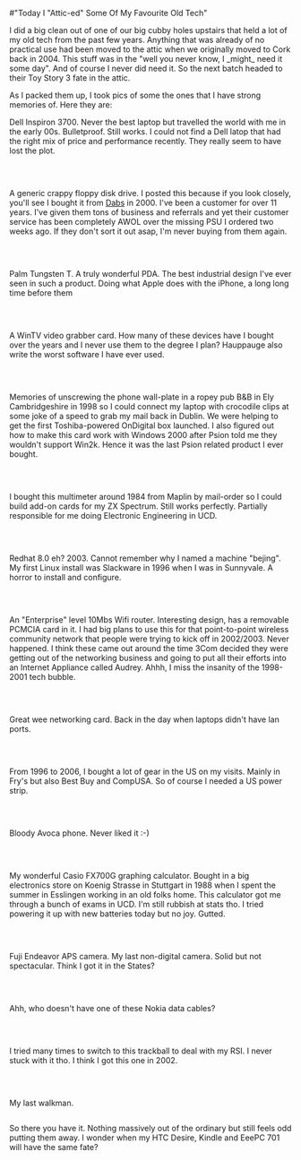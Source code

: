 #"Today I \"Attic-ed\" Some Of My Favourite Old Tech"


 <p>I did a big clean out of one of our big cubby holes upstairs that held a lot of my old tech from the past few years. Anything that was already of no practical use had been moved to the attic when we originally moved to Cork back in 2004. This stuff was in the "well you never know, I _might_ need it some day". And of course I never did need it. So the next batch headed to their Toy Story 3 fate in the attic.</p>
<p>As I packed them up, I took pics of some the ones that I have strong memories of. Here they are:</p>
<p>Dell Inspiron 3700. Never the best laptop but travelled the world with me in the early 00s. Bulletproof. Still works. I could not find a Dell latop that had the right mix of price and performance recently. They really seem to have lost the plot.</p>
<p><img src="https://lh6.googleusercontent.com/-ZvOoXRUpypg/Tg8hUmw4aoI/AAAAAAAAJhs/vrSep9Jlp3E/s400/IMG_20110702_144448.jpg" alt="" style="display: block; margin-left: auto; margin-right: auto;" /></p>
<p>&nbsp;</p>
<p>A generic crappy floppy disk drive. I posted this because if you look closely, you'll see I bought it from <a href="http://www.dabs.com">Dabs</a> in 2000. I've been a customer for over 11 years. I've given them tons of business and referrals and yet their customer service has been completely AWOL over the missing PSU I ordered two weeks ago. If they don't sort it out asap, I'm never buying from them again.</p>
<p><img src="https://lh4.googleusercontent.com/-FLsPs5VSDYs/Tg8hfiTKS3I/AAAAAAAAJh0/g72B4Dm7NxY/s400/IMG_20110702_144539.jpg" alt="" style="display: block; margin-left: auto; margin-right: auto;" /></p>
<p>&nbsp;</p>
<p>Palm Tungsten T. A truly wonderful PDA. The best industrial design I've ever seen in such a product. Doing what Apple does with the iPhone, a long long time before them</p>
<p><img src="https://lh5.googleusercontent.com/-H-yYE0QonGk/Tg8hqQwcS0I/AAAAAAAAJh4/4H0awDXhvbw/s400/IMG_20110702_144614.jpg" alt="" style="display: block; margin-left: auto; margin-right: auto;" /></p>
<p>&nbsp;</p>
<p>A WinTV video grabber card. How many of these devices have I bought over the years and I never use them to the degree I plan? Hauppauge also write the worst software I have ever used.</p>
<p><img src="https://lh6.googleusercontent.com/-P9Buq_QKsyw/Tg8iNG8SjFI/AAAAAAAAJh8/aMF2TCvKwtQ/s400/IMG_20110702_144834.jpg" alt="" style="display: block; margin-left: auto; margin-right: auto;" /></p>
<p>&nbsp;</p>
<p>Memories of unscrewing the phone wall-plate in a ropey pub B&amp;B in Ely Cambridgeshire in 1998 so I could connect my laptop with crocodile clips at some joke of a speed to grab my mail back in Dublin. We were helping to get the first Toshiba-powered OnDigital box launched. I also figured out how to make this card work with Windows 2000 after Psion told me they wouldn't support Win2k. Hence it was the last Psion related product I ever bought.</p>
<p><img src="https://lh4.googleusercontent.com/-qYOuAHMAPOU/Tg8iXMNs5wI/AAAAAAAAJiA/k0T73Nsy62o/s400/IMG_20110702_144917.jpg" alt="" style="display: block; margin-left: auto; margin-right: auto;" /></p>
<p>&nbsp;</p>
<p>I bought this multimeter around 1984 from Maplin by mail-order so I could build add-on cards for my ZX Spectrum. Still works perfectly. Partially responsible for me doing Electronic Engineering in UCD.</p>
<p><img src="https://lh5.googleusercontent.com/-3D1TsR3jH6g/Tg8inOj5pdI/AAAAAAAAJiI/PMXuA4ZFWlw/s400/IMG_20110702_145014.jpg" alt="" style="display: block; margin-left: auto; margin-right: auto;" /></p>
<p>&nbsp;</p>
<p>Redhat 8.0 eh? 2003. Cannot remember why I named a machine "bejing". My first Linux install was Slackware in 1996 when I was in Sunnyvale. A horror to install and configure.</p>
<p><img src="https://lh5.googleusercontent.com/-zZl06A-Zb08/Tg8iu0KexPI/AAAAAAAAJiM/4kh12n2tXck/s400/IMG_20110702_145036.jpg" alt="" style="display: block; margin-left: auto; margin-right: auto;" /></p>
<p>&nbsp;</p>
<p>An "Enterprise" level 10Mbs Wifi router. Interesting design, has a removable PCMCIA card in it. I had big plans to use this for that point-to-point wireless community network that people were trying to kick off in 2002/2003. Never happened. I think these came out around the time 3Com decided they were getting out of the networking business and going to put all their efforts into an Internet Appliance called Audrey. Ahhh, I miss the insanity of the 1998-2001 tech bubble.</p>
<p><img src="https://lh4.googleusercontent.com/-sekyFupYowU/Tg8i47zNooI/AAAAAAAAJiQ/c4uwse7Jw6A/s400/IMG_20110702_145140.jpg" alt="" style="display: block; margin-left: auto; margin-right: auto;" /></p>
<p>&nbsp;</p>
<p>Great wee networking card. Back in the day when laptops didn't have lan ports.</p>
<p><img src="https://lh3.googleusercontent.com/-eowRAZTxbd8/Tg8jPPxb85I/AAAAAAAAJiU/vj68T-mGV1s/s400/IMG_20110702_145305.jpg" alt="" style="display: block; margin-left: auto; margin-right: auto;" /></p>
<p>&nbsp;</p>
<p>From 1996 to 2006, I bought a lot of gear in the US on my visits. Mainly in Fry's but also Best Buy and CompUSA. So of course I needed a US power strip.</p>
<p><img src="https://lh3.googleusercontent.com/-XNUNxo1y5xI/Tg8mRmxNCrI/AAAAAAAAJic/eKH3hsoNRQw/s400/IMG_20110702_150602.jpg" alt="" style="display: block; margin-left: auto; margin-right: auto;" /></p>
<p>&nbsp;</p>
<p>Bloody Avoca phone. Never liked it :-)</p>
<p><img src="https://lh5.googleusercontent.com/-kCFX6ikvEM4/Tg8mW6QKOLI/AAAAAAAAJig/ecLxF5QibHQ/s400/IMG_20110702_150625.jpg" alt="" style="display: block; margin-left: auto; margin-right: auto;" /></p>
<p>&nbsp;</p>
<p>My wonderful Casio FX700G graphing calculator. Bought in a big electronics store on Koenig Strasse in Stuttgart in 1988 when I spent the summer in Esslingen working in an old folks home. This calculator got me through a bunch of exams in UCD. I'm still rubbish at stats tho. I tried powering it up with new batteries today but no joy. Gutted.</p>
<p><img src="https://lh6.googleusercontent.com/-l0-GtvxQnf0/Tg8oBdQFSmI/AAAAAAAAJis/NQjt2b7Dbjc/s400/IMG_20110702_151341.jpg" alt="" style="display: block; margin-left: auto; margin-right: auto;" /></p>
<p>&nbsp;</p>
<p>Fuji Endeavor APS camera. My last non-digital camera. Solid but not spectacular. Think I got it in the States?</p>
<p><img src="https://lh6.googleusercontent.com/-wPm8CoDuV90/Tg8uN8vj9FI/AAAAAAAAJiw/3oFS_S6pasU/s400/IMG_20110702_154006.jpg" alt="" style="display: block; margin-left: auto; margin-right: auto;" /></p>
<p>&nbsp;</p>
<p>Ahh, who doesn't have one of these Nokia data cables?</p>
<p><img src="https://lh4.googleusercontent.com/-QTNuPhZHTA0/Tg8ue3jh_AI/AAAAAAAAJi0/xRE52Oaxnvw/s400/IMG_20110702_154119.jpg" alt="" style="display: block; margin-left: auto; margin-right: auto;" /></p>
<p>&nbsp;</p>
<p>I tried many times to switch to this trackball to deal with my RSI. I never stuck with it tho. I think I got this one in 2002.</p>
<p><img src="https://lh6.googleusercontent.com/-jKwafHqzVCk/Tg8vQLPW10I/AAAAAAAAJi8/y0u-2j_xFpg/s400/IMG_20110702_154436.jpg" alt="" style="display: block; margin-left: auto; margin-right: auto;" /></p>
<p>&nbsp;</p>
<p>My last walkman.</p>
<p><img src="https://lh4.googleusercontent.com/-qlhXNX_2wPo/Tg8vgBWE0FI/AAAAAAAAJjA/PDxDetEsk4c/s400/IMG_20110702_154538.jpg" alt="" style="display: block; margin-left: auto; margin-right: auto;" /></p>
<p>So there you have it. Nothing massively out of the ordinary but still feels odd putting them away. I wonder when my HTC Desire, Kindle and EeePC 701 will have the same fate?</p>
<p>&nbsp;</p>
 